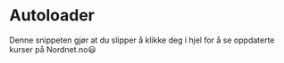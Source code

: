 # Autoloader

Denne snippeten gjør at du slipper å klikke deg i hjel for å se oppdaterte kurser på Nordnet.no:smiley: